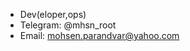 - Dev(eloper,ops)
- Telegram: @mhsn_root 
- Email: mohsen.parandvar@yahoo.com

<!---
MohsenParandvar/MohsenParandvar is a ✨ special ✨ repository because its `README.md` (this file) appears on your GitHub profile.
You can click the Preview link to take a look at your changes.
--->
